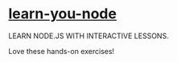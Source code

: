 [learn-you-node](http://nodeschool.io/#learn-you-node)
==============

LEARN NODE.JS WITH INTERACTIVE LESSONS.

Love these hands-on exercises!
